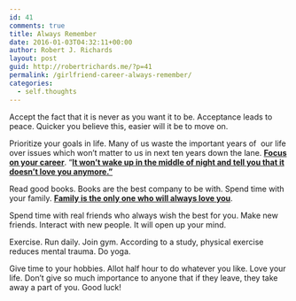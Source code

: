```yaml
---
id: 41
comments: true
title: Always Remember
date: 2016-01-03T04:32:11+00:00
author: Robert J. Richards
layout: post
guid: http://robertrichards.me/?p=41
permalink: /girlfriend-career-always-remember/
categories:
  - self.thoughts
---
```

Accept the fact that it is never as you want it to be. Acceptance leads to peace. Quicker you believe this, easier will it be to move on.

Prioritize your goals in life. Many of us waste the important years of  our life over issues which won&#8217;t matter to us in next ten years down the lane. **<span style="text-decoration: underline;">Focus on your career</span>**. &#8220;**<span style="text-decoration: underline;">It won&#8217;t wake up in the middle of night and tell you that it doesn&#8217;t love you anymore.&#8221;</span>**<!--more-->

Read good books. Books are the best company to be with. Spend time with your family. **<span style="text-decoration: underline;">Family is the only one who will always love you</span>**.

Spend time with real friends who always wish the best for you. Make new friends. Interact with new people. It will open up your mind.

Exercise. Run daily. Join gym. According to a study, physical exercise reduces mental trauma. Do yoga.

Give time to your hobbies. Allot half hour to do whatever you like. Love your life. Don&#8217;t give so much importance to anyone that if they leave, they take away a part of you. Good luck!